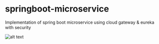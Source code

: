 # springboot-microservice
 Implementation of spring boot microservice using cloud gateway & eureka with security


![alt text]([https://github.com/[username]/[reponame]/blob/[branch]/image.jpg](https://github.com/awankkaley/springboot-microservice/blob/main/eureka.png)?raw=true)
